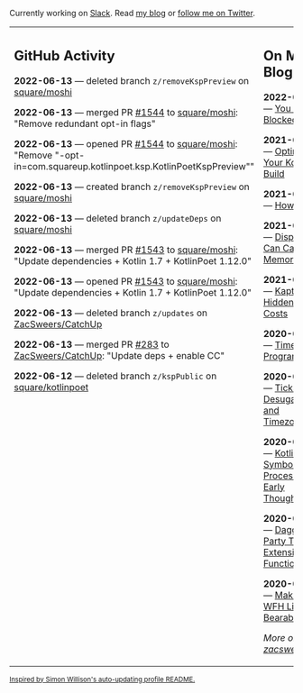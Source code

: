 Currently working on [Slack](https://slack.com/). Read [my blog](https://zacsweers.dev/) or [follow me on Twitter](https://twitter.com/ZacSweers).

<table><tr><td valign="top" width="60%">

## GitHub Activity
<!-- githubActivity starts -->
**2022-06-13** — deleted branch `z/removeKspPreview` on [square/moshi](https://github.com/square/moshi)

**2022-06-13** — merged PR [#1544](https://github.com/square/moshi/pull/1544) to [square/moshi](https://github.com/square/moshi): "Remove redundant opt-in flags"

**2022-06-13** — opened PR [#1544](https://github.com/square/moshi/pull/1544) to [square/moshi](https://github.com/square/moshi): "Remove "-opt-in=com.squareup.kotlinpoet.ksp.KotlinPoetKspPreview""

**2022-06-13** — created branch `z/removeKspPreview` on [square/moshi](https://github.com/square/moshi)

**2022-06-13** — deleted branch `z/updateDeps` on [square/moshi](https://github.com/square/moshi)

**2022-06-13** — merged PR [#1543](https://github.com/square/moshi/pull/1543) to [square/moshi](https://github.com/square/moshi): "Update dependencies + Kotlin 1.7 + KotlinPoet 1.12.0"

**2022-06-13** — opened PR [#1543](https://github.com/square/moshi/pull/1543) to [square/moshi](https://github.com/square/moshi): "Update dependencies + Kotlin 1.7 + KotlinPoet 1.12.0"

**2022-06-13** — deleted branch `z/updates` on [ZacSweers/CatchUp](https://github.com/ZacSweers/CatchUp)

**2022-06-13** — merged PR [#283](https://github.com/ZacSweers/CatchUp/pull/283) to [ZacSweers/CatchUp](https://github.com/ZacSweers/CatchUp): "Update deps + enable CC"

**2022-06-12** — deleted branch `z/kspPublic` on [square/kotlinpoet](https://github.com/square/kotlinpoet)
<!-- githubActivity ends -->
</td><td valign="top" width="40%">

## On My Blog
<!-- blog starts -->
**2022-05-23** — [You Are Not Blocked](https://www.zacsweers.dev/you-are-not-blocked/)

**2021-07-23** — [Optimizing Your Kotlin Build](https://www.zacsweers.dev/optimizing-your-kotlin-build/)

**2021-06-14** — [How I Work](https://www.zacsweers.dev/how-i-work/)

**2021-02-02** — [Disposables Can Cause Memory Leaks](https://www.zacsweers.dev/disposables-can-cause-memory-leaks/)

**2021-01-29** — [Kapt's Hidden Test Costs](https://www.zacsweers.dev/kapts-hidden-test-costs/)

**2020-07-13** — [Time in UI Programming](https://www.zacsweers.dev/time-in-ui/)

**2020-07-08** — [Tick Tock: Desugaring and Timezones](https://www.zacsweers.dev/ticktock-desugaring-timezones/)

**2020-06-11** — [Kotlin Symbol Processing: Early Thoughts](https://www.zacsweers.dev/kotlin-symbol-processor-early-thoughts/)

**2020-05-01** — [Dagger Party Tricks: Extension Functions](https://www.zacsweers.dev/dagger-party-tricks-extension-functions/)

**2020-04-03** — [Making My WFH Life Bearable](https://www.zacsweers.dev/making-wfh-life-bearable/)
<!-- blog ends -->
_More on [zacsweers.dev](https://zacsweers.dev/)_
</td></tr></table>

<sub><a href="https://simonwillison.net/2020/Jul/10/self-updating-profile-readme/">Inspired by Simon Willison's auto-updating profile README.</a></sub>